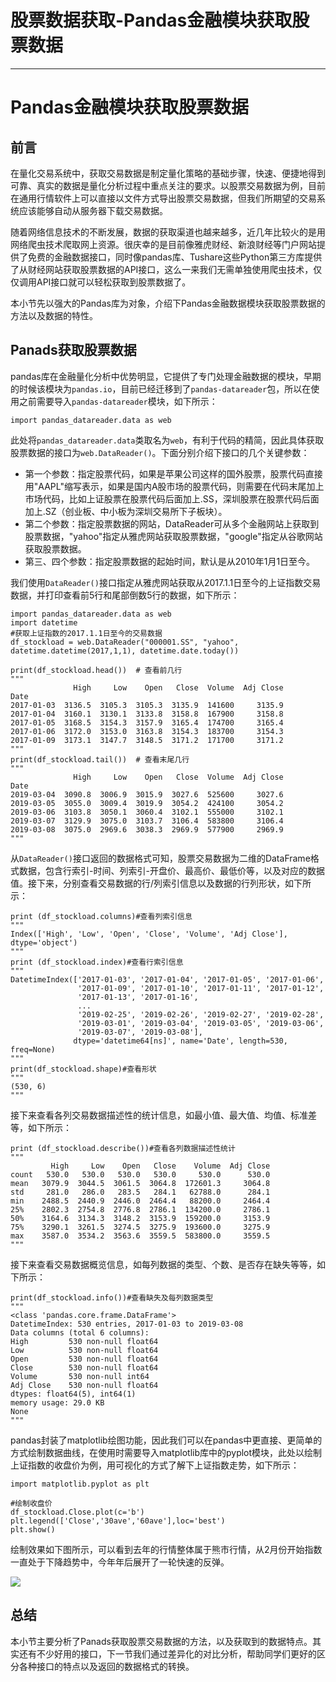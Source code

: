 
# 股票数据获取-Pandas金融模块获取股票数据
---

# Pandas金融模块获取股票数据

## 前言

在量化交易系统中，获取交易数据是制定量化策略的基础步骤，快速、便捷地得到可靠、真实的数据是量化分析过程中重点关注的要求。以股票交易数据为例，目前在通用行情软件上可以直接以文件方式导出股票交易数据，但我们所期望的交易系统应该能够自动从服务器下载交易数据。

随着网络信息技术的不断发展，数据的获取渠道也越来越多，近几年比较火的是用网络爬虫技术爬取网上资源。很庆幸的是目前像雅虎财经、新浪财经等门户网站提供了免费的金融数据接口，同时像pandas库、Tushare这些Python第三方库提供了从财经网站获取股票数据的API接口，这么一来我们无需单独使用爬虫技术，仅仅调用API接口就可以轻松获取到股票数据了。

本小节先以强大的Pandas库为对象，介绍下Pandas金融数据模块获取股票数据的方法以及数据的特性。

## Panads获取股票数据

pandas库在金融量化分析中优势明显，它提供了专门处理金融数据的模块，早期的时候该模块为`pandas.io`，目前已经迁移到了`pandas-datareader`包，所以在使用之前需要导入`pandas-datareader`模块，如下所示：

```
import pandas_datareader.data as web
```

此处将`pandas_datareader.data`类取名为`web`，有利于代码的精简，因此具体获取股票数据的接口为`web.DataReader()`。下面分别介绍下接口的几个关键参数：

- 第一个参数：指定股票代码，如果是苹果公司这样的国外股票，股票代码直接用"AAPL"缩写表示，如果是国内A股市场的股票代码，则需要在代码末尾加上市场代码，比如上证股票在股票代码后面加上.SS，深圳股票在股票代码后面加上.SZ（创业板、中小板为深圳交易所下子板块）。
- 第二个参数：指定股票数据的网站，DataReader可从多个金融网站上获取到股票数据，"yahoo"指定从雅虎网站获取股票数据，"google"指定从谷歌网站获取股票数据。
- 第三、四个参数：指定股票数据的起始时间，默认是从2010年1月1日至今。

我们使用`DataReader()`接口指定从雅虎网站获取从2017.1.1日至今的上证指数交易数据，并打印查看前5行和尾部倒数5行的数据，如下所示：

```
import pandas_datareader.data as web
import datetime
#获取上证指数的2017.1.1日至今的交易数据
df_stockload = web.DataReader("000001.SS", "yahoo", datetime.datetime(2017,1,1), datetime.date.today())

print(df_stockload.head())  # 查看前几行
"""
              High     Low    Open   Close  Volume  Adj Close
Date                                                         
2017-01-03  3136.5  3105.3  3105.3  3135.9  141600     3135.9
2017-01-04  3160.1  3130.1  3133.8  3158.8  167900     3158.8
2017-01-05  3168.5  3154.3  3157.9  3165.4  174700     3165.4
2017-01-06  3172.0  3153.0  3163.8  3154.3  183700     3154.3
2017-01-09  3173.1  3147.7  3148.5  3171.2  171700     3171.2
"""
print(df_stockload.tail())  # 查看末尾几行
"""
              High     Low    Open   Close  Volume  Adj Close
Date                                                         
2019-03-04  3090.8  3006.9  3015.9  3027.6  525600     3027.6
2019-03-05  3055.0  3009.4  3019.9  3054.2  424100     3054.2
2019-03-06  3103.8  3050.1  3060.4  3102.1  555000     3102.1
2019-03-07  3129.9  3075.0  3103.7  3106.4  583800     3106.4
2019-03-08  3075.0  2969.6  3038.3  2969.9  577900     2969.9
"""
```

从`DataReader()`接口返回的数据格式可知，股票交易数据为二维的DataFrame格式数据，包含行索引-时间、列索引-开盘价、最高价、最低价等，以及对应的数据值。接下来，分别查看交易数据的行/列索引信息以及数据的行列形状，如下所示：

```
print (df_stockload.columns)#查看列索引信息
"""
Index(['High', 'Low', 'Open', 'Close', 'Volume', 'Adj Close'], dtype='object')
"""
print (df_stockload.index)#查看行索引信息
"""
DatetimeIndex(['2017-01-03', '2017-01-04', '2017-01-05', '2017-01-06',
               '2017-01-09', '2017-01-10', '2017-01-11', '2017-01-12',
               '2017-01-13', '2017-01-16',
               ...
               '2019-02-25', '2019-02-26', '2019-02-27', '2019-02-28',
               '2019-03-01', '2019-03-04', '2019-03-05', '2019-03-06',
               '2019-03-07', '2019-03-08'],
              dtype='datetime64[ns]', name='Date', length=530, freq=None)
"""
print(df_stockload.shape)#查看形状
"""
(530, 6)
"""
```

接下来查看各列交易数据描述性的统计信息，如最小值、最大值、均值、标准差等，如下所示：

```
print (df_stockload.describe())#查看各列数据描述性统计
"""
         High     Low    Open   Close    Volume  Adj Close
count   530.0   530.0   530.0   530.0     530.0      530.0
mean   3079.9  3044.5  3061.5  3064.8  172601.3     3064.8
std     281.0   286.0   283.5   284.1   62788.0      284.1
min    2488.5  2440.9  2446.0  2464.4   88200.0     2464.4
25%    2802.3  2754.8  2776.8  2786.1  134200.0     2786.1
50%    3164.6  3134.3  3148.2  3153.9  159200.0     3153.9
75%    3290.1  3261.5  3274.5  3275.9  193600.0     3275.9
max    3587.0  3534.2  3563.6  3559.5  583800.0     3559.5
"""
```

接下来查看交易数据概览信息，如每列数据的类型、个数、是否存在缺失等等，如下所示：

```
print(df_stockload.info())#查看缺失及每列数据类型
"""
<class 'pandas.core.frame.DataFrame'>
DatetimeIndex: 530 entries, 2017-01-03 to 2019-03-08
Data columns (total 6 columns):
High         530 non-null float64
Low          530 non-null float64
Open         530 non-null float64
Close        530 non-null float64
Volume       530 non-null int64
Adj Close    530 non-null float64
dtypes: float64(5), int64(1)
memory usage: 29.0 KB
None
"""
```

pandas封装了matplotlib绘图功能，因此我们可以在pandas中更直接、更简单的方式绘制数据曲线，在使用时需要导入matplotlib库中的pyplot模块，此处以绘制上证指数的收盘价为例，用可视化的方式了解下上证指数走势，如下所示：

```
import matplotlib.pyplot as plt

#绘制收盘价
df_stockload.Close.plot(c='b')
plt.legend(['Close','30ave','60ave'],loc='best')
plt.show()
```

绘制效果如下图所示，可以看到去年的行情整体属于熊市行情，从2月份开始指数一直处于下降趋势中，今年年后展开了一轮快速的反弹。

![](https://p1-jj.byteimg.com/tos-cn-i-t2oaga2asx/gold-user-assets/2019/3/10/169673fc2e4ba130~tplv-t2oaga2asx-image.image)

## 总结

本小节主要分析了Panads获取股票交易数据的方法，以及获取到的数据特点。其实还有不少好用的接口，下一节我们通过差异化的对比分析，帮助同学们更好的区分各种接口的特点以及返回的数据格式的转换。
    